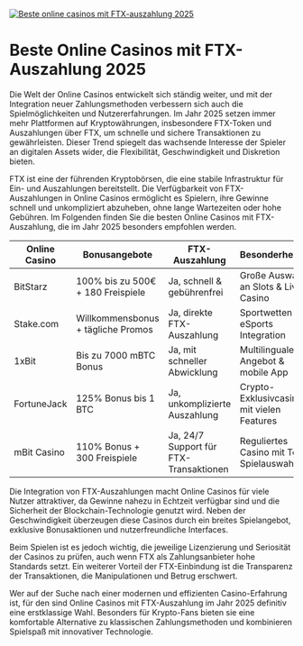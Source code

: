 [![Beste online casinos mit FTX-auszahlung 2025](https://123-caf.pages.dev/gitsignup.png)](https://vrmoo.ru/Bt82HjjY)

<h1>Beste Online Casinos mit FTX-Auszahlung 2025</h1> <p>Die Welt der Online Casinos entwickelt sich ständig weiter, und mit der Integration neuer Zahlungsmethoden verbessern sich auch die Spielmöglichkeiten und Nutzererfahrungen. Im Jahr 2025 setzen immer mehr Plattformen auf Kryptowährungen, insbesondere FTX-Token und Auszahlungen über FTX, um schnelle und sichere Transaktionen zu gewährleisten. Dieser Trend spiegelt das wachsende Interesse der Spieler an digitalen Assets wider, die Flexibilität, Geschwindigkeit und Diskretion bieten.</p> <p>FTX ist eine der führenden Kryptobörsen, die eine stabile Infrastruktur für Ein- und Auszahlungen bereitstellt. Die Verfügbarkeit von FTX-Auszahlungen in Online Casinos ermöglicht es Spielern, ihre Gewinne schnell und unkompliziert abzuheben, ohne lange Wartezeiten oder hohe Gebühren. Im Folgenden finden Sie die besten Online Casinos mit FTX-Auszahlung, die im Jahr 2025 besonders empfohlen werden.</p>  <table>   <thead>     <tr>       <th>Online Casino</th>       <th>Bonusangebote</th>       <th>FTX-Auszahlung</th>       <th>Besonderheiten</th>     </tr>   </thead>   <tbody>     <tr>       <td>BitStarz</td>       <td>100% bis zu 500€ + 180 Freispiele</td>       <td>Ja, schnell & gebührenfrei</td>       <td>Große Auswahl an Slots & Live Casino</td>     </tr>     <tr>       <td>Stake.com</td>       <td>Willkommensbonus + tägliche Promos</td>       <td>Ja, direkte FTX-Auszahlung</td>       <td>Sportwetten & eSports Integration</td>     </tr>     <tr>       <td>1xBit</td>       <td>Bis zu 7000 mBTC Bonus</td>       <td>Ja, mit schneller Abwicklung</td>       <td>Multilinguales Angebot & mobile App</td>     </tr>     <tr>       <td>FortuneJack</td>       <td>125% Bonus bis 1 BTC</td>       <td>Ja, unkomplizierte Auszahlung</td>       <td>Crypto-Exklusivcasino mit vielen Features</td>     </tr>     <tr>       <td>mBit Casino</td>       <td>110% Bonus + 300 Freispiele</td>       <td>Ja, 24/7 Support für FTX-Transaktionen</td>       <td>Reguliertes Casino mit Top-Spielauswahl</td>     </tr>   </tbody> </table>  <p>Die Integration von FTX-Auszahlungen macht Online Casinos für viele Nutzer attraktiver, da Gewinne nahezu in Echtzeit verfügbar sind und die Sicherheit der Blockchain-Technologie genutzt wird. Neben der Geschwindigkeit überzeugen diese Casinos durch ein breites Spielangebot, exklusive Bonusaktionen und nutzerfreundliche Interfaces.</p> <p>Beim Spielen ist es jedoch wichtig, die jeweilige Lizenzierung und Seriosität der Casinos zu prüfen, auch wenn FTX als Zahlungsanbieter hohe Standards setzt. Ein weiterer Vorteil der FTX-Einbindung ist die Transparenz der Transaktionen, die Manipulationen und Betrug erschwert.</p> <p>Wer auf der Suche nach einer modernen und effizienten Casino-Erfahrung ist, für den sind Online Casinos mit FTX-Auszahlung im Jahr 2025 definitiv eine erstklassige Wahl. Besonders für Krypto-Fans bieten sie eine komfortable Alternative zu klassischen Zahlungsmethoden und kombinieren Spielspaß mit innovativer Technologie.</p>